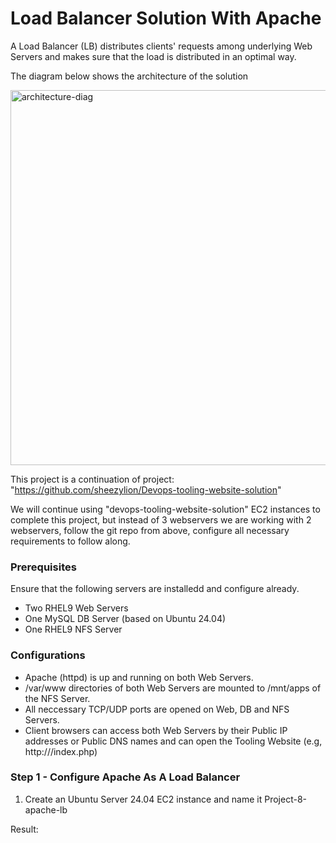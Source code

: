 # Load Balancer Solution With Apache
A Load Balancer (LB) distributes clients' requests among underlying Web Servers and makes sure that the load is distributed in an optimal way.

The diagram below shows the architecture of the solution

<img width="600" alt="architecture-diag" src="https://github.com/sheezylion/load-balancer-solution-with-apache/assets/142250556/907f45e3-1f07-4a84-8884-6d16d7368df6">


This project is a continuation of project: "https://github.com/sheezylion/Devops-tooling-website-solution"

We will continue using "devops-tooling-website-solution" EC2 instances to complete this project, but instead of 3 webservers we are working with 2 webservers, follow the git repo from above, configure all necessary requirements to follow along.

### Prerequisites
Ensure that the following servers are installedd and configure already.

- Two RHEL9 Web Servers
- One MySQL DB Server (based on Ubuntu 24.04)
- One RHEL9 NFS Server

### Configurations
- Apache (httpd) is up and running on both Web Servers.
- /var/www directories of both Web Servers are mounted to /mnt/apps of the NFS Server.
- All neccessary TCP/UDP ports are opened on Web, DB and NFS Servers.
- Client browsers can access both Web Servers by their Public IP addresses or Public DNS names and can open the Tooling Website (e.g, http://<Public-IP-Address-or-Public-DNS-Name>/index.php)

### Step 1 - Configure Apache As A Load Balancer
1. Create an Ubuntu Server 24.04 EC2 instance and name it Project-8-apache-lb

Result:
